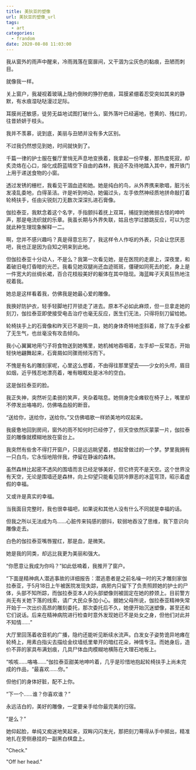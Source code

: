 ```yaml
---
title: 美狄亚的塑像
url: 美狄亚的塑像_url
tags:
  - art
categories:
  - frandom
date: 2020-08-08 11:03:00
---
```

我从窗外的雨声中醒来，冷雨溅落在窗扉间，又干涸为尘灰色的黏痕，丑陋而刺目。

<!-- more -->
就像我一样。

关上窗户，我凝视着玻璃上隐约倒映的狰狞疤痕，耳膜紧绷着忍受突如其来的静默，有水痕湿哒哒漫过足际。

耳膜尚还敏感，徒劳无益地试图打破什么，窗外落叶已经遍地，苍黄的、残红的，往昔娇妍于枝头。

我并不羡慕，说到底，美丽与丑陋并没有多大区别。

不过我仍然想见到她，时间就快到了。

千篇一律的护士服在餐厅里悄无声息地变换着，我拿起一份早餐，那热度死寂，却炙烫烙在心口，熔化成蔚蓝晴空下自由的森林，我迫不及待地踏入其中，推开铁门上用于递送食物的小窗。

透过发锈的栅栏，我看见干涸血迹和她。她是纯白的鸟，从外界携来歌唱，脏污长发凌乱委地，白得圣洁。许是听到响动，她偏过头，左手依然神经质地拼命敲打着轮椅扶手，任由尖锐刻刀无数次深深扎进石膏像。

伽拉泰亚，我默念着这个名字，手指颤抖着抚上双耳，捕捉到她微弱古怪的呻吟声，那是电流织就的乐章。我虽长期与外界失联，姑且也学过膝跳反应，可以为您就此种生理现象解释一二。

啊，您并不感兴趣吗？真是得意忘形了，我这样令人作呕的外表，只会让您厌恶吧，我也正是因为自知之明来到此地。

但伽拉泰亚十分动人，不是么？我第一次看见她，是在医院的走廊上，深夜里，和着破旧电灯昏暗的光芒。我看见她双腿尚还血迹斑斑，僵硬如同死去的蛇，身上是一件宽大的丝绸长裙，百合花枝般美好的躯体在其中隐现。海蓝眸子天真狂热地注视着我。

她总是这样看着我，仿佛我是她最心爱的雕像。

我换好防护衣，轻手轻脚地打开锁走了进去。原本不必如此麻烦，但一旦拿走她的刻刀，伽拉泰亚即使接受电击治疗也毫无反应，医生们无法，只得将刻刀留给她。

轮椅扶手上的石膏像和昨天已不是同一具，她的身体奇特地歪斜着，除了左手全都了无生气，也丝毫没有攻击倾向。

我小心翼翼地用勺子将食物送到她嘴里，她机械地吞咽着，左手却一反常态，开始轻快地翩舞起来，石膏屑如同骤雨倾泻而下。

不愧是有名的雕刻家呢，心里这么想着，不由得往那里望去——少女的头颅，眉目如烟，近乎残忍地漂亮着，唯有眼眶处是冰冷的空白。

这是伽拉泰亚的脸。

我正失神，突然听见柔弱的笑声，夹杂着喘息。她侧身完全瘫软在椅子上，嘴里却不停发出咯咯的，仿佛咯血般的断音。

“送给你，送给你，送给你。”又仿佛唱歌一样娇美地吟叹起来。



我疲惫地回到房间，窗外的雨不知何时已经停了，但天空依然灰蒙蒙一片，伽拉泰亚的雕像就模糊地放在窗台上。

我突然有些舍不得打开窗户，只是远远眺望着，想起曾做过的一个梦。梦里我拥有一只白鸟，它永恒地陪伴我，停留在静谧的森林。

虽然森林比起密不透风的围墙而言已经足够美好，但它终究不是天空。这个世界没有天空，无论是围墙还是森林，向上仰望只能看见阴冷罪恶的冰蓝穹顶，昭示着虚假的幸福。

又或许是真实的幸福。

当我面目完整时，我也很幸福吧，如果说和其他人没有什么不同就是幸福的话。

但我之所以无法成为鸟……心脏传来钝感的颤抖，软弱地吞没了思维，我下意识向雕像走去。

白色的伽拉泰亚嘴唇猩红，那是血，是微笑。

她是我的同类，却远比我更为美丽和强大。

“你愿意让我成为你吗？”如此低喃着，我推开了窗户。

 

“下面是精神病人潜逃事故的详细报告：潜逃患者是之前名噪一时的天才雕刻家伽拉泰亚，于5月18日上午被医院发现失踪，病房内只留下了负责照顾她的护士的尸体，头部不知所踪，而伽拉泰亚本人的头部塑像则被固定在她的脖颈上。目前警方尚无有关她下落的线索，请广大民众多加小心。据她父母所说，伽拉泰亚精神失常开始于一次出价高昂的雕刻委托，那次委托后不久，她便开始沉迷塑像，甚至还和它们说话。后来在精神病院进行检查时意外发现她已不是处女之身，但他们对此并不知情……”

大厅里回荡着收音机的广播，隐约还能听见断续水流声。白发女子姿势诡异地瘫在轮椅上，用素白指尖去描绘金纹墙纸里晕开的暗红花朵，神情专注。而她身后，造价不菲的家具布满划痕，几具尸体血肉模糊地横陈在大理石地板上。

“咳咳……咯咯……”伽拉泰亚甜美地呻吟着，几乎是珍惜地抱起轮椅扶手上尚未完成的作品，“最喜欢……你。”

但他们的身体好脏，配不上你。

“下一个……谁？你喜欢谁？”

永远洁白的，美好的雕像，一定要亲手给你最完美的归宿。

“是么？”

她仰起脸，单纯又痴迷地笑起来，双眸闪闪发光，那把刻刀蓦得从手中掷出，精准地扎在旁侧悬挂的一副黑白棋盘上。

 

"Check."

"Off her head."
